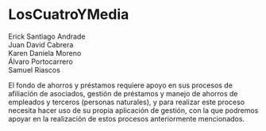 # LosCuatroYMedia
Erick Santiago Andrade <br />
Juan David Cabrera <br />
Karen Daniela Moreno <br />
Álvaro Portocarrero <br />
Samuel Riascos <br />

El fondo de ahorros y préstamos requiere apoyo en sus procesos de afiliación de asociados, gestión de préstamos y manejo de ahorros de empleados y terceros (personas naturales), y para realizar este proceso necesita hacer uso de su propia aplicación de gestión, con la que podremos apoyar en la realización de estos procesos anteriormente mencionados.
